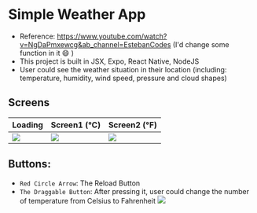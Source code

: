 # Simple Weather App
- Reference: https://www.youtube.com/watch?v=NgDaPmxewcg&ab_channel=EstebanCodes
    (I'd change some function in it :smile: )
- This project is built in JSX, Expo, React Native, NodeJS
- User could see the weather situation in their location
    (including: temperature, humidity, wind speed, pressure and cloud shapes)

## Screens

|              Loading                |              Screen1 (°C)            |             Screen2 (°F)             |
| ----------------------------------- | ------------------------------------ | ------------------------------------ |
| ![](https://i.imgur.com/CEdU0gn.jpg)| ![](https://i.imgur.com/2GHPO4r.jpg) | ![](https://i.imgur.com/mnlecuO.jpg) |

## Buttons:
- `Red Circle Arrow`: The Reload Button
- `The Draggable Button`: After pressing it, user could change the number of temperature from Celsius to Fahrenheit
![](https://i.imgur.com/GwhVhgQ.jpg)

